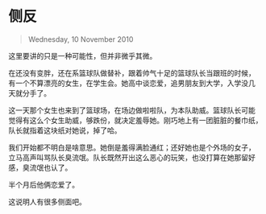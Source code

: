 # 侧反

> Wednesday, 10 November 2010

这里要讲的只是一种可能性，但并非微乎其微。

在还没有变胖，还在系篮球队做替补，跟着帅气十足的篮球队长当跟班的时候，
有一个不算漂亮的女生，在学生会。她高中谈恋爱，追男朋友到大学，入学没几
天就分手了。

这一天那个女生也来到了篮球场，在场边做啦啦队，为本队助威。篮球队长可能
觉得有这么个女生助威，够跌份，就决定羞辱她。刚巧地上有一团脏脏的餐巾纸，
队长就指着这块纸对她说，掉了哈。

我们开始都不明白是啥意思。她倒是羞得满脸通红；还好她也是个外场的女子，
立马高声叫骂队长臭流氓。队长既然开出这么恶心的玩笑，也没打算在她那留好
感，臭流氓也认了。

半个月后他俩恋爱了。

这说明人有很多侧面吧。
